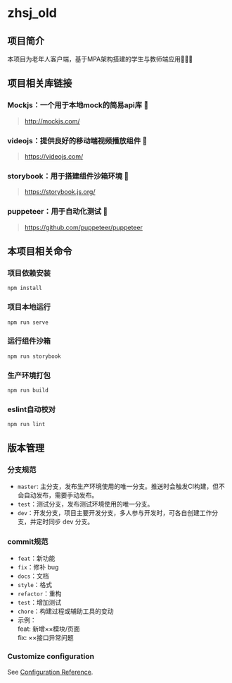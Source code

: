 # zhsj_old

## 项目简介
本项目为老年人客户端，基于MPA架构搭建的学生与教师端应用🚀🚀🚀

## 项目相关库链接
### Mockjs：一个用于本地mock的简易api库 🎉
> http://mockjs.com/
### videojs：提供良好的移动端视频播放组件 🎐
> https://videojs.com/ 
### storybook：用于搭建组件沙箱环境 🤿
> https://storybook.js.org/
### puppeteer：用于自动化测试 🐛
> https://github.com/puppeteer/puppeteer


## 本项目相关命令

### 项目依赖安装
```
npm install
```

### 项目本地运行
```
npm run serve
```

### 运行组件沙箱
```
npm run storybook
```

### 生产环境打包
```
npm run build
```

### eslint自动校对
```
npm run lint
```

## 版本管理

### 分支规范
* `master`: 主分支，发布生产环境使用的唯一分支。推送时会触发CI构建，但不会自动发布，需要手动发布。
* `test`：测试分支，发布测试环境使用的唯一分支。
* `dev`：开发分支，项目主要开发分支，多人参与开发时，可各自创建工作分支，并定时同步 dev 分支。

### commit规范
* `feat`：新功能
* `fix`：修补 bug
* `docs`：文档
* `style`：格式
* `refactor`：重构
* `test`：增加测试
* `chore`：构建过程或辅助工具的变动
* 示例：</br>
 feat: 新增××模块/页面</br>
 fix: ××接口异常问题

### Customize configuration
See [Configuration Reference](https://cli.vuejs.org/config/).
